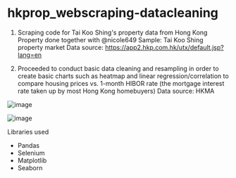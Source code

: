 # hkprop_webscraping-datacleaning
1. Scraping code for Tai Koo Shing's property data from Hong Kong Property done together with @nicole649
Sample: Tai Koo Shing property market
Data source: https://app2.hkp.com.hk/utx/default.jsp?lang=en

2. Proceeded to conduct basic data cleaning and resampling in order to create basic charts such as heatmap and linear regression/correlation to compare housing prices
vs. 1-month HIBOR rate (the mortgage interest rate taken up by most Hong Kong homebuyers) Data source: HKMA

![image](https://user-images.githubusercontent.com/88300732/131978002-10ea5c26-9523-43f0-b780-f0fe4bd14c10.png)

![image](https://user-images.githubusercontent.com/88300732/131978031-e146afa5-c80a-4588-afbc-9ae459a515f2.png)

Libraries used
- Pandas
- Selenium
- Matplotlib
- Seaborn 
